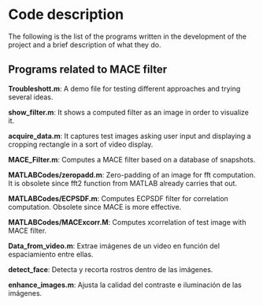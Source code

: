 # Code description

The following is the list of the programs written in the development of the project and a brief description of what they do.

## Programs related to MACE filter

**Troubleshott.m**: A demo file for testing different approaches and trying several ideas.

**show_filter.m**: It shows a computed filter as an image in order to visualize it.

**acquire_data.m**: It captures test images asking user input and displaying a cropping rectangle in a sort of video display.

**MACE_Filter.m**: Computes a MACE filter based on a database of snapshots.

**MATLABCodes/zeropadd.m**: Zero-padding of an image for fft computation. It is obsolete since fft2 function from MATLAB already carries that out.

**MATLABCodes/ECPSDF.m**: Computes ECPSDF filter for correlation computation. Obsolete since MACE is more effective.

**MATLABCodes/MACExcorr.M**: Computes xcorrelation of test image with MACE filter.

**Data_from_video.m**: Extrae imágenes de un video en función del espaciamiento entre ellas.

**detect_face**: Detecta y recorta rostros dentro de las imágenes.

**enhance_images.m**: Ajusta la calidad del contraste e iluminación de las imágenes.


